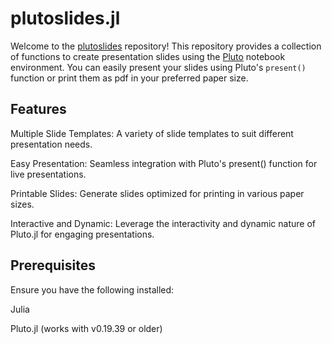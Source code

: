 # plutoslides.jl

Welcome to the [plutoslides](https://github.com/sanketnbajad/plutoslides.jl) repository! This repository provides a collection of functions to create presentation slides using the [Pluto](https://github.com/fonsp/Pluto.jl) notebook environment. 
You can easily present your slides using Pluto's `present()` function or print them as pdf in your preferred paper size.

## Features

Multiple Slide Templates: A variety of slide templates to suit different presentation needs.

Easy Presentation: Seamless integration with Pluto's present() function for live presentations.

Printable Slides: Generate slides optimized for printing in various paper sizes.

Interactive and Dynamic: Leverage the interactivity and dynamic nature of Pluto.jl for engaging presentations.

## Prerequisites
Ensure you have the following installed:

Julia

Pluto.jl (works with v0.19.39 or older)

